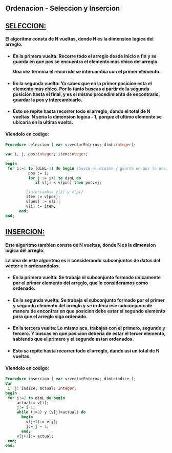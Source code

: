 ## <b>Ordenacion - Seleccion y Insercion</b>

## <a><u>SELECCION:</u></a>

#### El algoritmo consta de N vueltas, donde N es la dimension logica del arreglo.

- #### <a>En la primera vuelta:</a> Recorre todo el arreglo desde inicio a fin y se guarda en que pos se encuentra el elemento mas chico del arreglo.<p>Una vez termina el recorrido se intercambia con el primer elemento.
- #### <a>En la segunda vuelta:</a> Ya sabes que en la primer posicion esta el elemento mas chico. Por lo tanto buscas a partir de la segunda posicion hasta el final, y es el mismo procedimiento de encontrarlo, guardar la pos y intercambiarlo.
- #### Esto se repite hasta recorrer todo el arreglo, dando el total de N vueltas. N seria la dimension logica - 1, porque el ultimo elemento se ubicaria en la ultima vuelta.

#### Viendolo en codigo:

````pas
Procedure seleccion ( var v:vectorEnteros; dimL:integer);

var i, j, pos:integer; item:integer;	
		
begin
 for i:=1 to (dimL-1) do begin {busca el mínimo y guarda en pos la posición}
          pos := i;
          for j := i+1 to dimL do
             if v[j] < v[pos] then pos:=j;

         {intercambia v[i] y v[p]}
         item := v[pos];   
         v[pos] := v[i];   
         v[i] := item;
      end;
end;
````

## <a><u>INSERCION:</u></a>

#### Este algoritmo tambien consta de N vueltas, donde N es la dimension logica del arreglo.<p>La idea de este algoritmo es ir considerando subconjuntos de datos del vector e ir ordenandolos.

- #### <a>En la primera vuelta:</a> Se trabaja el subconjunto formado unicamente por el primer elemento del arreglo, que lo consideramos como ordenado.
- #### <a>En la segunda vuelta:</a> Se trabaja el subconjunto formado por el primer y segundo elemento del arreglo y se ordena ese subconjunto de manera de encontrar en que posicion debe estar el segundo elemento para que el arreglo siga ordenado.
- #### <a>En la tercera vuelta:</a> Lo mismo aca, trabajas con el primero, segundo y tercero. Y buscas en que posicion deberia de estar el tercer elemento, sabiendo que el primero y el segundo estan ordenados.
- #### Esto se repite hasta recorrer todo el arreglo, dando asi un total de N vueltas.

#### Viendolo en codigo:

````pas
Procedure insercion ( var v:vectorEnteros; dimL:indice );
Var
 i, j: indice; actual: integer;		
begin
 for i:=2 to dimL do begin 
     actual:= v[i];
     j:= i-1; 
     while (j>0) y (v[j]>actual) do      
       begin
         v[j+1]:= v[j];
         j:= j – 1;                  
       end;  
     v[j+1]:= actual; 
 end;
end;
````